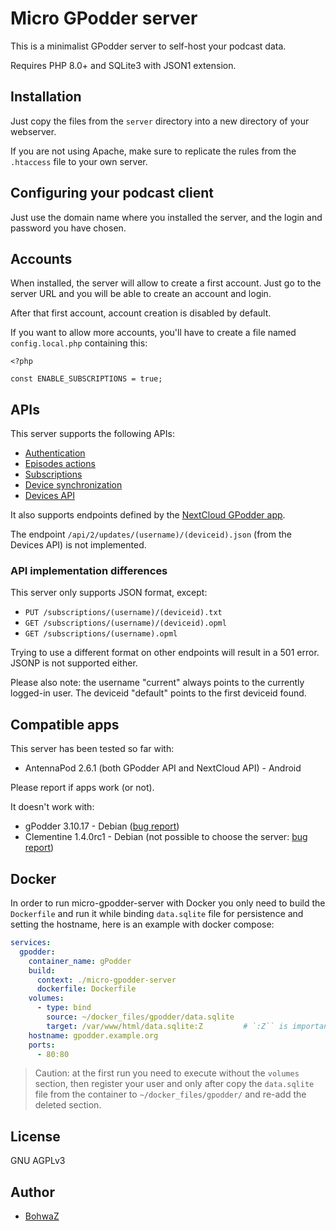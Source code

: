 # Micro GPodder server

This is a minimalist GPodder server to self-host your podcast data.

Requires PHP 8.0+ and SQLite3 with JSON1 extension.

## Installation

Just copy the files from the `server` directory into a new directory of your webserver.

If you are not using Apache, make sure to replicate the rules from the `.htaccess` file to your own server.

## Configuring your podcast client

Just use the domain name where you installed the server, and the login and password you have chosen.

## Accounts

When installed, the server will allow to create a first account. Just go to the server URL and you will be able to create an account and login.

After that first account, account creation is disabled by default.

If you want to allow more accounts, you'll have to create a file named `config.local.php` containing this:

```
<?php

const ENABLE_SUBSCRIPTIONS = true;
```

## APIs

This server supports the following APIs:

* [Authentication](https://gpoddernet.readthedocs.io/en/latest/api/reference/auth.html)
* [Episodes actions](https://gpoddernet.readthedocs.io/en/latest/api/reference/events.html)
* [Subscriptions](https://gpoddernet.readthedocs.io/en/latest/api/reference/subscriptions.html)
* [Device synchronization](https://gpoddernet.readthedocs.io/en/latest/api/reference/sync.html)
* [Devices API](https://gpoddernet.readthedocs.io/en/latest/api/reference/devices.html)

It also supports endpoints defined by the [NextCloud GPodder app](https://github.com/thrillfall/nextcloud-gpodder).

The endpoint `/api/2/updates/(username)/(deviceid).json` (from the Devices API) is not implemented.

### API implementation differences

This server only supports JSON format, except:

* `PUT /subscriptions/(username)/(deviceid).txt`
* `GET /subscriptions/(username)/(deviceid).opml`
* `GET /subscriptions/(username).opml`

Trying to use a different format on other endpoints will result in a 501 error. JSONP is not supported either.

Please also note: the username "current" always points to the currently logged-in user. The deviceid "default" points to the first deviceid found.

## Compatible apps

This server has been tested so far with:

* AntennaPod 2.6.1 (both GPodder API and NextCloud API) - Android

Please report if apps work (or not).

It doesn't work with:

* gPodder 3.10.17 - Debian ([bug report](https://github.com/gpodder/gpodder/issues/1358))
* Clementine 1.4.0rc1 - Debian (not possible to choose the server: [bug report](https://github.com/clementine-player/Clementine/issues/7202))

## Docker

In order to run micro-gpodder-server with Docker you only need to build the `Dockerfile` and run it while binding `data.sqlite` file for persistence and setting the hostname, here is an example with docker compose:
```yaml
services:
  gpodder:
    container_name: gPodder
    build:
      context: ./micro-gpodder-server
      dockerfile: Dockerfile
    volumes:
      - type: bind
        source: ~/docker_files/gpodder/data.sqlite
        target: /var/www/html/data.sqlite:Z         # `:Z`` is important
    hostname: gpodder.example.org
    ports:
      - 80:80
```

> Caution: at the first run you need to execute without the `volumes` section, then register your user and only after copy the `data.sqlite` file from the container to `~/docker_files/gpodder/` and re-add the deleted section.

## License

GNU AGPLv3

## Author

* [BohwaZ](https://bohwaz.net/)